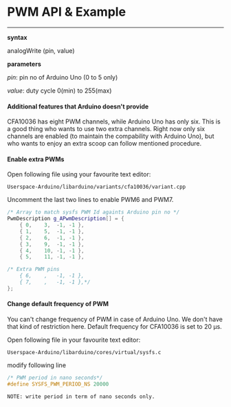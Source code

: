 # PWM API & Example
-------------------------------------------------

**syntax**

analogWrite (pin, value)

**parameters**

*pin*: pin no of Arduino Uno (0 to 5 only)

*value*: duty cycle 0(min) to 255(max)

#### Additional features that Arduino doesn't provide
CFA10036 has eight PWM channels, while Arduino Uno has only six. This is a good thing who wants to use two extra channels. Right now only six channels are enabled (to maintain the compability with Arduino Uno), but who wants to enjoy an extra scoop can follow mentioned procedure.

#### Enable extra PWMs

Open following file using your favourite text editor:

```
Userspace-Arduino/libarduino/variants/cfa10036/variant.cpp
```
Uncomment the last two lines to enable PWM6 and PWM7.
``` cpp
/* Array to match sysfs PWM Id againts Arduino pin no */
PwmDescription g_APwmDescription[] = {
	{ 0,	3,	-1,	-1 },
	{ 1,	5,	-1,	-1 },
	{ 2,	6,	-1,	-1 },
	{ 3,	9,	-1,	-1 },
	{ 4,	10,	-1,	-1 },
	{ 5,	11,	-1,	-1 },

/* Extra PWM pins
	{ 6,	,	-1,	-1 },
	{ 7,	,	-1,	-1 },*/
};

```
#### Change default frequency of PWM

You can't change frequency of PWM in case of Arduino Uno. We don't have that kind of restriction here. Default frequency for CFA10036 is set to 20 &#181;s.

Open following file in your favourite text editor:

```
Userspace-Arduino/libarduino/cores/virtual/sysfs.c
```
modify following line

``` cpp
/* PWM period in nano seconds*/
#define SYSFS_PWM_PERIOD_NS 20000
```
```NOTE: write period in term of nano seconds only.```

